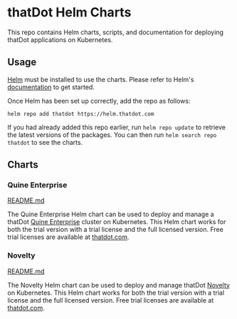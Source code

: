 # thatDot Helm Charts

This repo contains Helm charts, scripts, and documentation for deploying
thatDot applications on Kubernetes.

## Usage

[Helm](https://helm.sh) must be installed to use the charts.  Please refer to
Helm's [documentation](https://helm.sh/docs) to get started.

Once Helm has been set up correctly, add the repo as follows:

```
helm repo add thatdot https://helm.thatdot.com
```

If you had already added this repo earlier, run `helm repo update` to retrieve
the latest versions of the packages.  You can then run `helm search repo
thatdot` to see the charts.

## Charts

### Quine Enterprise

[README.md](charts/quine-enterprise/README.md)

The Quine Enterprise Helm chart can be used to deploy and manage a thatDot
[Quine Enterprise](https://docs.thatdot.com/streaming-graph/index.html) cluster
on Kubernetes.  This Helm chart works for both the trial version with a trial
license and the full licensed version. Free trial licenses are available at
[thatdot.com](https://www.thatdot.com/free-trial/).

### Novelty

[README.md](charts/novelty/README.md)

The Novelty Helm chart can be used to deploy and manage thatDot
[Novelty](https://docs.thatdot.com/novelty/getting-started/novelty-main-concepts.html)
on Kubernetes.  This Helm chart works for both the trial version with a trial
license and the full licensed version. Free trial licenses are available at
[thatdot.com](https://www.thatdot.com/free-trial/).

